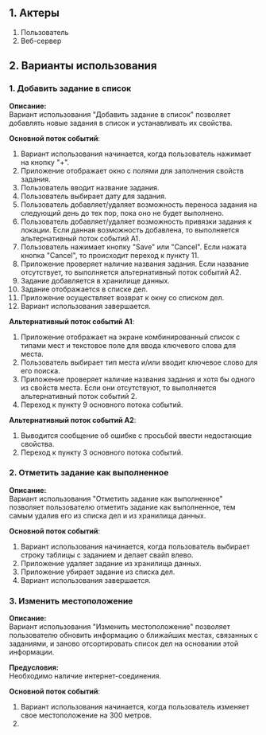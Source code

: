 
## 1. Актеры
1. Пользователь  
2. Веб-сервер

## 2. Варианты использования
### 1. Добавить задание в список
**Описание:**  
Вариант использования "Добавить задание в список" позволяет добавлять новые задания в список и устанавливать их свойства. 
 
**Основной поток событий**:  
1. Вариант использования начинается, когда пользователь нажимает на кнопку "+".  
2. Приложение отображает окно с полями для заполнения свойств задания.  
3. Пользователь вводит название задания.  
4. Пользователь выбирает дату для задания.  
5. Пользователь добавляет/удаляет возможность переноса задания на следующий день до тех пор, пока оно не будет выполнено.  
6. Пользователь добавляет/удаляет возможность привязки задания к локации.  Если данная возможность добавлена, то выполняется альтернативный поток событий A1.  
7. Пользователь нажимает кнопку "Save" или "Cancel". Если нажата кнопка "Cancel", то происходит переход к пункту 11.  
8. Приложение проверяет наличие названия задания. Если название отсутствует, то выполняется альтернативный поток событий A2.  
9. Задание добавляется в хранилище данных.  
10. Задание отображается в списке дел.  
11. Приложение осуществляет возврат к окну со списком дел.  
12. Вариант использования завершается.

**Альтернативный поток событий A1**:   
1. Приложение отображает на экране комбинированный список с типами мест и текстовое поле для ввода ключевого слова для места.  
2. Пользователь выбирает тип места и/или вводит ключевое слово для его поиска.   
3. Приложение проверяет наличие названия задания и хотя бы одного из свойств места. Если они отсутствуют, то выполняется альтернативный поток событий 2.  
4. Переход к пункту 9 основного потока событий.

**Альтернативный поток событий A2**:   
1. Выводится сообщение об ошибке с просьбой ввести недостающие свойства.  
2. Переход к пункту 3 основного потока событий.

### 2. Отметить задание как выполненное
**Описание:**  
Вариант использования "Отметить задание как выполненное" позволяет пользователю отметить задание  как выполненное, тем самым удалив его из списка дел и из хранилища данных.

**Основной поток событий**:  
1. Вариант использования начинается, когда пользователь выбирает строку таблицы с заданием и делает свайп влево.  
2. Приложение удаляет задание из хранилища данных.
3. Приложение убирает задание из списка дел.
4. Вариант использования завершается.

### 3. Изменить местоположение
**Описание:**  
Вариант использования "Изменить местоположение" позволяет пользователю обновить информацию о ближайших местах, связанных с заданиями, и заново отсортировать список дел на основании этой информации.  

**Предусловия:**  
Необходимо наличие интернет-соединения.  

**Основной поток событий**:  
1. Вариант использования начинается, когда пользователь изменяет свое местоположение на 300 метров.  
2. 
